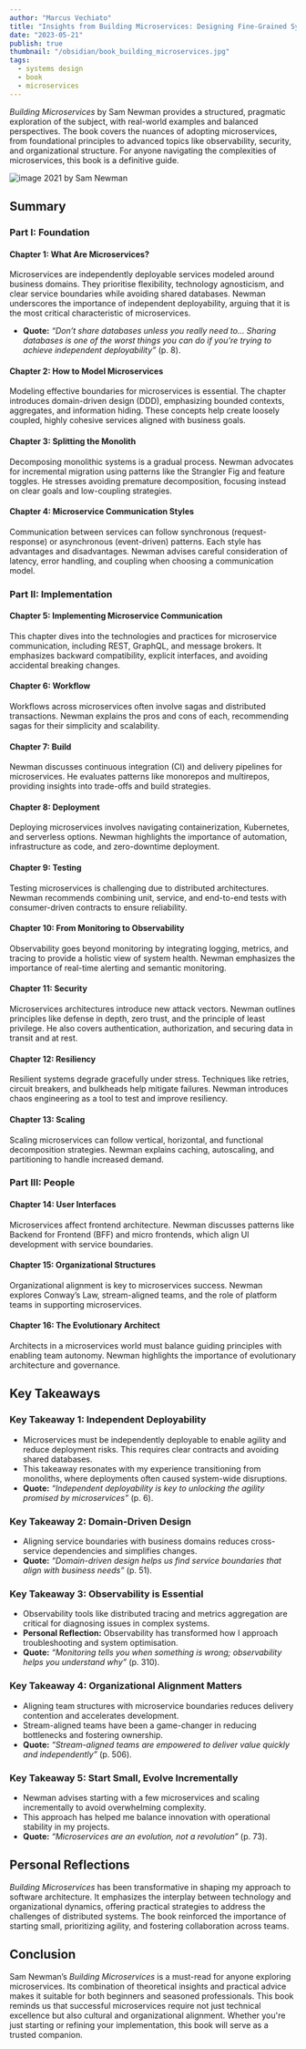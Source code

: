 ```yaml
---
author: "Marcus Vechiato"
title: "Insights from Building Microservices: Designing Fine-Grained Systems**"
date: "2023-05-21"
publish: true
thumbnail: "/obsidian/book_building_microservices.jpg"
tags: 
  - systems design
  - book
  - microservices
--- 
```


 _Building Microservices_ by Sam Newman provides a structured, pragmatic exploration of the subject, with real-world examples and balanced perspectives. The book covers the nuances of adopting microservices, from foundational principles to advanced topics like observability, security, and organizational structure. For anyone navigating the complexities of microservices, this book is a definitive guide.

![image](/obsidian/book_building_microservices.jpg)
2021 by Sam Newman 

## **Summary**

### **Part I: Foundation**

#### **Chapter 1: What Are Microservices?**

Microservices are independently deployable services modeled around business domains. They prioritise flexibility, technology agnosticism, and clear service boundaries while avoiding shared databases. Newman underscores the importance of independent deployability, arguing that it is the most critical characteristic of microservices.

- **Quote:** _“Don’t share databases unless you really need to... Sharing databases is one of the worst things you can do if you’re trying to achieve independent deployability”_ (p. 8).

#### **Chapter 2: How to Model Microservices**

Modeling effective boundaries for microservices is essential. The chapter introduces domain-driven design (DDD), emphasizing bounded contexts, aggregates, and information hiding. These concepts help create loosely coupled, highly cohesive services aligned with business goals.

#### **Chapter 3: Splitting the Monolith**

Decomposing monolithic systems is a gradual process. Newman advocates for incremental migration using patterns like the Strangler Fig and feature toggles. He stresses avoiding premature decomposition, focusing instead on clear goals and low-coupling strategies.

#### **Chapter 4: Microservice Communication Styles**

Communication between services can follow synchronous (request-response) or asynchronous (event-driven) patterns. Each style has advantages and disadvantages. Newman advises careful consideration of latency, error handling, and coupling when choosing a communication model.

### **Part II: Implementation**

#### **Chapter 5: Implementing Microservice Communication**

This chapter dives into the technologies and practices for microservice communication, including REST, GraphQL, and message brokers. It emphasizes backward compatibility, explicit interfaces, and avoiding accidental breaking changes.

#### **Chapter 6: Workflow**

Workflows across microservices often involve sagas and distributed transactions. Newman explains the pros and cons of each, recommending sagas for their simplicity and scalability.

#### **Chapter 7: Build**

Newman discusses continuous integration (CI) and delivery pipelines for microservices. He evaluates patterns like monorepos and multirepos, providing insights into trade-offs and build strategies.

#### **Chapter 8: Deployment**

Deploying microservices involves navigating containerization, Kubernetes, and serverless options. Newman highlights the importance of automation, infrastructure as code, and zero-downtime deployment.

#### **Chapter 9: Testing**

Testing microservices is challenging due to distributed architectures. Newman recommends combining unit, service, and end-to-end tests with consumer-driven contracts to ensure reliability.

#### **Chapter 10: From Monitoring to Observability**

Observability goes beyond monitoring by integrating logging, metrics, and tracing to provide a holistic view of system health. Newman emphasizes the importance of real-time alerting and semantic monitoring.

#### **Chapter 11: Security**

Microservices architectures introduce new attack vectors. Newman outlines principles like defense in depth, zero trust, and the principle of least privilege. He also covers authentication, authorization, and securing data in transit and at rest.

#### **Chapter 12: Resiliency**

Resilient systems degrade gracefully under stress. Techniques like retries, circuit breakers, and bulkheads help mitigate failures. Newman introduces chaos engineering as a tool to test and improve resiliency.

#### **Chapter 13: Scaling**

Scaling microservices can follow vertical, horizontal, and functional decomposition strategies. Newman explains caching, autoscaling, and partitioning to handle increased demand.

### **Part III: People**

#### **Chapter 14: User Interfaces**

Microservices affect frontend architecture. Newman discusses patterns like Backend for Frontend (BFF) and micro frontends, which align UI development with service boundaries.

#### **Chapter 15: Organizational Structures**

Organizational alignment is key to microservices success. Newman explores Conway’s Law, stream-aligned teams, and the role of platform teams in supporting microservices.

#### **Chapter 16: The Evolutionary Architect**

Architects in a microservices world must balance guiding principles with enabling team autonomy. Newman highlights the importance of evolutionary architecture and governance.

## **Key Takeaways**

### **Key Takeaway 1: Independent Deployability**

- Microservices must be independently deployable to enable agility and reduce deployment risks. This requires clear contracts and avoiding shared databases.
- This takeaway resonates with my experience transitioning from monoliths, where deployments often caused system-wide disruptions.
- **Quote:** _“Independent deployability is key to unlocking the agility promised by microservices”_ (p. 6).

### **Key Takeaway 2: Domain-Driven Design**

- Aligning service boundaries with business domains reduces cross-service dependencies and simplifies changes.
- **Quote:** _“Domain-driven design helps us find service boundaries that align with business needs”_ (p. 51).

### **Key Takeaway 3: Observability is Essential**

- Observability tools like distributed tracing and metrics aggregation are critical for diagnosing issues in complex systems.
- **Personal Reflection:** Observability has transformed how I approach troubleshooting and system optimisation.
- **Quote:** _“Monitoring tells you when something is wrong; observability helps you understand why”_ (p. 310).

### **Key Takeaway 4: Organizational Alignment Matters**

- Aligning team structures with microservice boundaries reduces delivery contention and accelerates development.
- Stream-aligned teams have been a game-changer in reducing bottlenecks and fostering ownership.
- **Quote:** _“Stream-aligned teams are empowered to deliver value quickly and independently”_ (p. 506).

### **Key Takeaway 5: Start Small, Evolve Incrementally**

- Newman advises starting with a few microservices and scaling incrementally to avoid overwhelming complexity.
- This approach has helped me balance innovation with operational stability in my projects.
- **Quote:** _“Microservices are an evolution, not a revolution”_ (p. 73).

## **Personal Reflections**

_Building Microservices_ has been transformative in shaping my approach to software architecture. It emphasizes the interplay between technology and organizational dynamics, offering practical strategies to address the challenges of distributed systems. The book reinforced the importance of starting small, prioritizing agility, and fostering collaboration across teams.

## **Conclusion**

Sam Newman’s _Building Microservices_ is a must-read for anyone exploring microservices. Its combination of theoretical insights and practical advice makes it suitable for both beginners and seasoned professionals. This book reminds us that successful microservices require not just technical excellence but also cultural and organizational alignment. Whether you're just starting or refining your implementation, this book will serve as a trusted companion.